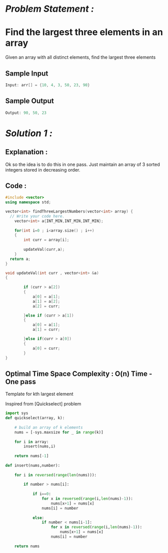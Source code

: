 
# *Problem Statement :*

# Find the largest three elements in an array

Given an array with all distinct elements, find the largest three elements

## Sample Input

```cpp
Input: arr[] = {10, 4, 3, 50, 23, 90}
```

## Sample Output

```cpp
Output: 90, 50, 23
```

# *Solution 1 :*

## Explanation :

Ok so the idea is to do this in one pass. Just maintain an array of 3 sorted integers stored in decreasing order.



## Code :

```cpp
#include <vector>
using namespace std;

vector<int> findThreeLargestNumbers(vector<int> array) {
  // Write your code here.
	vector<int> a{INT_MIN,INT_MIN,INT_MIN};
	
	for(int i=0 ; i<array.size() ; i++)
	{
		int curr = array[i];
		
		updateVal(curr,a);
	}
  return a;
}

void updateVal(int curr , vector<int> &a)
{
	
		if (curr > a[2])
		{
			a[0] = a[1];
			a[1] = a[2];
			a[2] = curr;

		}else if (curr > a[1])
		{
			a[0] = a[1];
			a[1] = curr;

		}else if(curr > a[0])
		{
			a[0] = curr;
		}
}

```

## Optimal Time Space Complexity : O(n) Time - One pass

Template for kth largest element

Inspired from [Quickselect] problem 

```python
import sys
def quickselect(array, k):
    
	# build an array of k elements
	nums = [-sys.maxsize for _ in range(k)]
	
	for i in array:
		insert(nums,i)
		
	return nums[-1]
	
def insert(nums,number):
	
	for i in reversed(range(len(nums))):
		
		if number > nums[i]:
			
			if i==0:
				for x in reversed(range(i,len(nums)-1)):
					nums[x+1] = nums[x]
				nums[i] = number
				
			else:
				if number < nums[i-1]:
					for x in reversed(range(i,len(nums)-1)):
						nums[x+1] = nums[x]
					nums[i] = number
					
	return nums
```